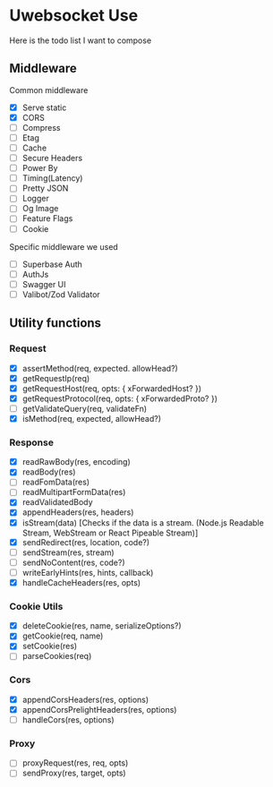 # Uwebsocket Use

Here is the todo list I want to compose

## Middleware

Common middleware

- [x] Serve static
- [x] CORS
- [ ] Compress
- [ ] Etag
- [ ] Cache
- [ ] Secure Headers
- [ ] Power By
- [ ] Timing(Latency)
- [ ] Pretty JSON
- [ ] Logger
- [ ] Og Image
- [ ] Feature Flags
- [ ] Cookie

Specific middleware we used

- [ ] Superbase Auth
- [ ] AuthJs
- [ ] Swagger UI
- [ ] Valibot/Zod Validator

## Utility functions

### Request

- [x] assertMethod(req, expected. allowHead?)
- [x] getRequestIp(req)
- [x] getRequestHost(req, opts: { xForwardedHost? })
- [x] getRequestProtocol(req, opts: { xForwardedProto? })
- [ ] getValidateQuery(req, validateFn)
- [x] isMethod(req, expected, allowHead?)

### Response

- [x] readRawBody(res, encoding)
- [x] readBody(res)
- [ ] readFomData(res)
- [ ] readMultipartFormData(res)
- [x] readValidatedBody
- [x] appendHeaders(res, headers)
- [x] isStream(data) [Checks if the data is a stream. (Node.js Readable Stream, WebStream or React Pipeable Stream)]
- [x] sendRedirect(res, location, code?)
- [ ] sendStream(res, stream)
- [ ] sendNoContent(res, code?)
- [ ] writeEarlyHints(res, hints, callback)
- [x] handleCacheHeaders(res, opts)

### Cookie Utils

- [x] deleteCookie(res, name, serializeOptions?)
- [x] getCookie(req, name)
- [x] setCookie(res)
- [ ] parseCookies(req)

### Cors

- [x] appendCorsHeaders(res, options)
- [x] appendCorsPrelightHeaders(res, options)
- [ ] handleCors(res, options)

### Proxy

- [ ] proxyRequest(res, req, opts)
- [ ] sendProxy(res, target, opts)
